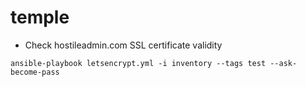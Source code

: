 # temple

* Check hostileadmin.com SSL certificate validity

```
ansible-playbook letsencrypt.yml -i inventory --tags test --ask-become-pass
```
